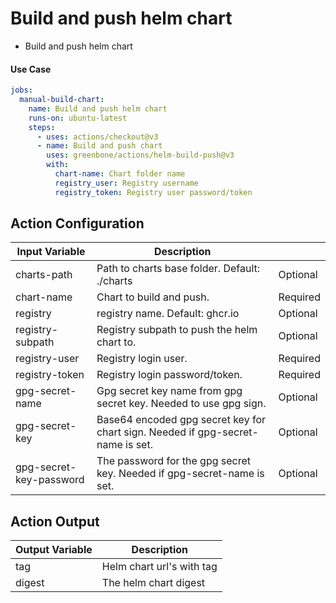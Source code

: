 # Build and push helm chart

- Build and push helm chart

#### Use Case

```yaml
jobs:
  manual-build-chart:
    name: Build and push helm chart
    runs-on: ubuntu-latest
    steps:
      - uses: actions/checkout@v3
      - name: Build and push chart
        uses: greenbone/actions/helm-build-push@v3
        with:
          chart-name: Chart folder name
          registry_user: Registry username
          registry_token: Registry user password/token
```

## Action Configuration

| Input Variable          | Description                                                                     |          |
|-------------------------|---------------------------------------------------------------------------------|----------|
| charts-path             | Path to charts base folder. Default: ./charts                                   | Optional |
| chart-name              | Chart to build and push.                                                        | Required |
| registry                | registry name. Default: ghcr.io                                                 | Optional |
| registry-subpath        | Registry subpath to push the helm chart to.                                     | Optional |
| registry-user           | Registry login user.                                                            | Required |
| registry-token          | Registry login password/token.                                                  | Required |
| gpg-secret-name         | Gpg secret key name from gpg secret key. Needed to use gpg sign.                | Optional |
| gpg-secret-key          | Base64 encoded gpg secret key for chart sign. Needed if gpg-secret-name is set. | Optional |
| gpg-secret-key-password | The password for the gpg secret key. Needed if gpg-secret-name is set.          | Optional |

## Action Output

|Output Variable|Description|
|--------------|-----------|
| tag | Helm chart url's with tag |
| digest | The helm chart digest |
